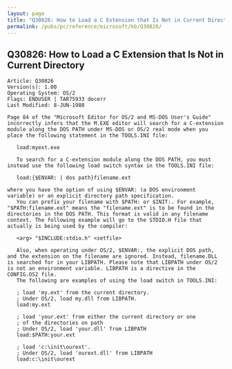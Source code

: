 ```yaml
---
layout: page
title: "Q30826: How to Load a C Extension that Is Not in Current Directory"
permalink: /pubs/pc/reference/microsoft/kb/Q30826/
---
```


## Q30826: How to Load a C Extension that Is Not in Current Directory

	Article: Q30826
	Version(s): 1.00
	Operating System: OS/2
	Flags: ENDUSER | TAR75933 docerr
	Last Modified: 8-JUN-1988
	
	Page 84 of the "Microsoft Editor for OS/2 and MS-DOS User's Guide"
	incorrectly infers that the M.EXE editor will search for a C-extension
	module along the DOS PATH under MS-DOS or OS/2 real mode when you
	place the following statement in the TOOLS.INI file:
	
	   load:myext.exe
	
	   To search for a C-extension module along the DOS PATH, you must
	instead use the following load switch syntax in the TOOLS.INI file:
	
	   load:{$ENVAR: | dos path}filename.ext
	
	where you have the option of using $ENVAR: (a DOS environment
	variable) or an explicit directory path specification.
	   You can prefix your filename with $PATH: or $INIT:. For example,
	"$PATH:filename.ext" means the "filename.ext" is to be found in the
	directories in the DOS PATH. This format is valid in any filename
	context. The following example will go to the STDIO.H file that
	actually is being used by the compiler:
	
	   <arg> "$INCLUDE:stdio.h" <setfile>
	
	   Also, when operating under OS/2, $ENVAR:, the explicit DOS path,
	and the extension on the filename are ignored. Instead, filename.DLL
	is searched for in your LIBPATH. Please note that LIBPATH under OS/2
	is not an environment variable. LIBPATH is a directive in the
	CONFIG.OS2 file.
	   The following are examples of using the load switch in TOOLS.INI:
	
	   ; load 'my.ext' from the current directory.
	   ; Under OS/2, load my.dll from LIBPATH.
	   load:my.ext
	
	   ; load 'your.ext' from either the current directory or one
	   ; of the directories on path
	   ; Under OS/2, load 'your.dll' from LIBPATH
	   load:$PATH:your.ext
	
	   ; load 'c:\init\ourext'.
	   ; Under OS/2, load 'ourext.dll' from LIBPATH
	   load:c:\init\ourext
